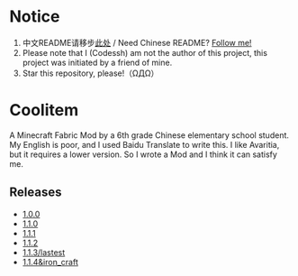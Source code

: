 # Notice

1. 中文README请移步[此处](./README-cn.md) / Need Chinese README? [Follow me!](./README-cn.md)
2. Please note that I (Codessh) am not the author of this project, this project was initiated by a friend of mine.
3. Star this repository, please!（ΩДΩ）

# Coolitem

A Minecraft Fabric Mod by a 6th grade Chinese elementary school student.
My English is poor, and I used Baidu Translate to write this.
I like Avaritia, but it requires a lower version. So I wrote a Mod and I think it can satisfy me.

## Releases

- [1.0.0           ](./releases/tag/1.0.0)
- [1.1.0           ](./releases/tag/1.1.0)
- [1.1.1           ](./releases/tag/1.1.1)
- [1.1.2           ](./releases/tag/1.1.2)
- [1.1.3/lastest   ](./releases/tag/1.1.3)
- [1.1.4&iron_craft](./releases/tag/1.1.4%26iron_craft)


<!-- markdownlint-disable-file required-headings -->
